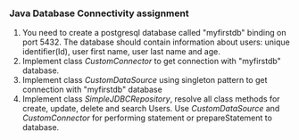 ### Java Database Connectivity assignment

1. You need to create a postgresql database called "myfirstdb" binding on port 5432. The database should contain information about users: unique identifier(Id), user first name, user last name and age.
2. Implement class _CustomConnector_ to get connection with "myfirstdb" database.
3. Implement class _CustomDataSource_ using singleton pattern to get connection with "myfirstdb" database 
4. Implement class _SimpleJDBCRepository_, resolve all class methods for create, update, delete and search Users. Use _CustomDataSource_ and _CustomConnector_
for performing statement or prepareStatement to database. 
